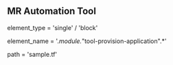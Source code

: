 ## MR Automation Tool


element_type  = 'single' / 'block'

element_name  = '.*module.*"tool-provision-application".*'

path = 'sample.tf'